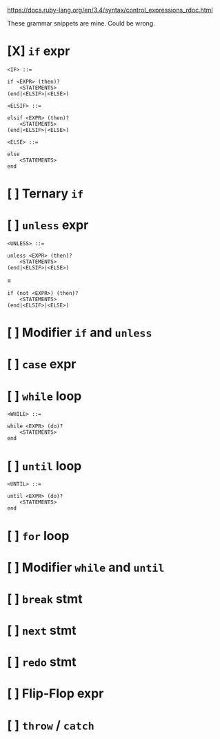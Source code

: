 https://docs.ruby-lang.org/en/3.4/syntax/control_expressions_rdoc.html

These grammar snippets are mine. Could be wrong.
# [X] `if` expr

`<IF> ::=`
```
if <EXPR> (then)?
	<STATEMENTS>
(end|<ELSIF>|<ELSE>)
```

`<ELSIF> ::=`
```
elsif <EXPR> (then)?
	<STATEMENTS>
(end|<ELSIF>|<ELSE>)
```

`<ELSE> ::=`
```
else
	<STATEMENTS>
end
```

# [ ] Ternary `if`

# [ ] `unless` expr
`<UNLESS> ::=`
```
unless <EXPR> (then)?
	<STATEMENTS>
(end|<ELSIF>|<ELSE>)
```
≡
```
if (not <EXPR>) (then)?
	<STATEMENTS>
(end|<ELSIF>|<ELSE>)
```

# [ ] Modifier `if` and `unless`

# [ ] `case` expr

# [ ] `while` loop

`<WHILE> ::=`
```
while <EXPR> (do)?
	<STATEMENTS>
end
```

# [ ] `until` loop
`<UNTIL> ::=`
```
until <EXPR> (do)?
	<STATEMENTS>
end
```

# [ ] `for` loop

# [ ] Modifier `while` and `until`

# [ ] `break` stmt

# [ ] `next` stmt

# [ ] `redo` stmt

# [ ] Flip-Flop expr

# [ ] `throw` / `catch`
